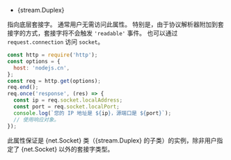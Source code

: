 <!-- YAML
added: v0.3.0
-->

* {stream.Duplex}

指向底层套接字。 
通常用户无需访问此属性。 
特别是，由于协议解析器附加到套接字的方式，套接字将不会触发 `'readable'` 事件。 
也可以通过 `request.connection` 访问 `socket`。


```js
const http = require('http');
const options = {
  host: 'nodejs.cn',
};
const req = http.get(options);
req.end();
req.once('response', (res) => {
  const ip = req.socket.localAddress;
  const port = req.socket.localPort;
  console.log(`您的 IP 地址是 ${ip}，源端口是 ${port}`);
  // 使用响应对象。
});
```

此属性保证是 {net.Socket} 类（{stream.Duplex} 的子类）的实例，除非用户指定了 {net.Socket} 以外的套接字类型。

